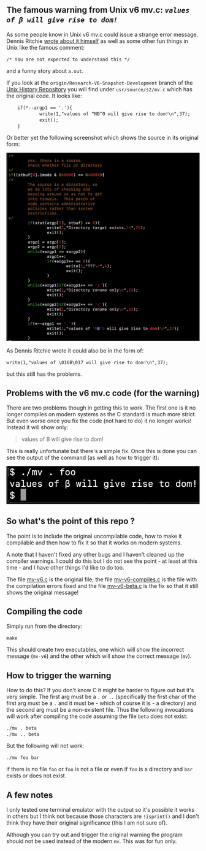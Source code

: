 
## The famous warning from Unix v6 mv.c: *`values of β will give rise to dom!`*

As some people know in Unix v6 mv.c could issue a strange error message. Dennis
Ritchie [wrote about it himself](https://www.bell-labs.com/usr/dmr/www/odd.html)
as well as some other fun things in Unix like the famous comment:

	/* You are not expected to understand this */

and a funny story about `a.out`.

If you look at the `origin/Research-V6-Snapshot-Development` branch of the [Unix
History Repository](https://github.com/dspinellis/unix-history-repo) you will
find under `usr/source/s2/mv.c` which has the original code. It looks like:


        if(*--argp1 == '.'){
                write(1,"values of ^NB^O will give rise to dom!\n",37);
                exit();
        }


Or better yet the following screenshot which shows the source in its original
form:

<img alt="source code of 'values of β will give rise to dom!'" src="values-of-beta-will-give-rise-to-dom.jpg"/>

As Dennis Ritchie wrote it could also be in the form of:


	write(1,"values of \016B\017 will give rise to dom!\n",37);


but this still has the problems.

## Problems with the v6 mv.c code (for the warning)

There are two problems though in getting this to work. The first one is it no
longer compiles on modern systems as the C standard is much more strict. But
even worse once you fix the code (not hard to do) it no longer works! Instead it
will show only:

> values of B will give rise to dom!

This is really unfortunate but there's a simple fix. Once this is done you can
see the output of the command (as well as how to trigger it):


<img alt="triggering 'values of β will give rise to dom!'" src="values-of-beta-will-give-rise-to-dom-mv-output.jpg"/>

## So what's the point of this repo ?

The point is to include the original uncompilable code, how to make it
compilable and then how to fix it so that it works on modern systems.

A note that I haven't fixed any other bugs and I haven't cleaned up the compiler
warnings. I could do this but I do not see the point - at least at this time -
and I have other things I'd like to do too.

The file [mv-v6.c](mv-v6.c) is the original file; the file
[mv-v6-compiles.c](mv-v6-compiles.c) is the file with the compilation errors
fixed and the file [mv-v6-beta.c](mv-v6-beta.c) is the fix so that it still
shows the original message!

## Compiling the code

Simply run from the directory:


	make


This should create two executables, one which will show the incorrect message
(`mv-v6`) and the other which will show the correct message (`mv`).


## How to trigger the warning

How to do this? If you don't know C it might be harder to figure out but it's
very simple. The first arg must be a `.` or `..` (specifically the first char
of the first arg must be a `.` and it must be - which of course it is - a
directory) and the second arg must be a non-existent file. Thus the following
invocations will work after compiling the code assuming the file `beta` does not
exist:


	./mv . beta
	./mv .. beta


But the following will not work:

	
	./mv foo bar


if there is no file `foo` or `foo` is not a file or even if `foo` is a directory
and `bar` exists or does not exist.


## A few notes

I only tested one terminal emulator with the output so it's possible it works in
others but I think not because those characters are `!isprint()` and I don't
think they have their original significance (this I am not sure of).

Although you can try out and trigger the original warning the program should not
be used instead of the modern `mv`. This was for fun only.
